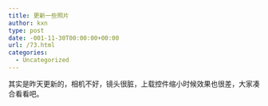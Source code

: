 ```yaml
---
title: 更新一些照片
author: kxn
type: post
date: -001-11-30T00:00:00+00:00
url: /73.html
categories:
  - Uncategorized
---
```


<div>
  其实是昨天更新的，相机不好，镜头很脏，上载控件缩小时候效果也很差，大家凑合看看吧。
</div>
